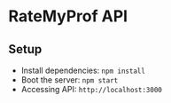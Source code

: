 # RateMyProf API

## Setup

* Install dependencies: `npm install`
* Boot the server: `npm start`
* Accessing API: `http://localhost:3000`
